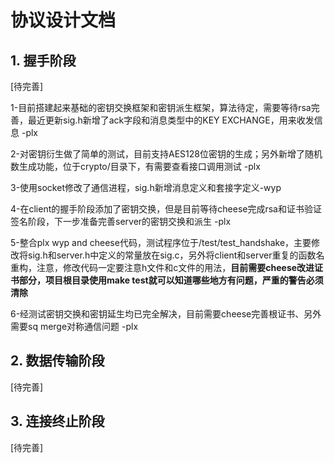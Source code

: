 # 协议设计文档

## 1. 握手阶段
[待完善]

1-目前搭建起来基础的密钥交换框架和密钥派生框架，算法待定，需要等待rsa完善，最近更新sig.h新增了ack字段和消息类型中的KEY EXCHANGE，用来收发信息 -plx

2-对密钥衍生做了简单的测试，目前支持AES128位密钥的生成；另外新增了随机数生成功能，位于crypto/目录下，有需要查看接口调用测试 -plx

3-使用socket修改了通信进程，sig.h新增消息定义和套接字定义-wyp

4-在client的握手阶段添加了密钥交换，但是目前等待cheese完成rsa和证书验证签名阶段，下一步准备完善server的密钥交换和派生 -plx

5-整合plx wyp and cheese代码，测试程序位于/test/test_handshake，主要修改将sig.h和server.h中定义的常量放在sig.c，另外将client和server重复的函数名重构，注意，修改代码一定要注意h文件和c文件的用法，**目前需要cheese改进证书部分，项目根目录使用make test就可以知道哪些地方有问题，严重的警告必须清除**

6-经测试密钥交换和密钥延生均已完全解决，目前需要cheese完善根证书、另外需要sq merge对称通信问题 -plx
## 2. 数据传输阶段
[待完善]

## 3. 连接终止阶段
[待完善]

